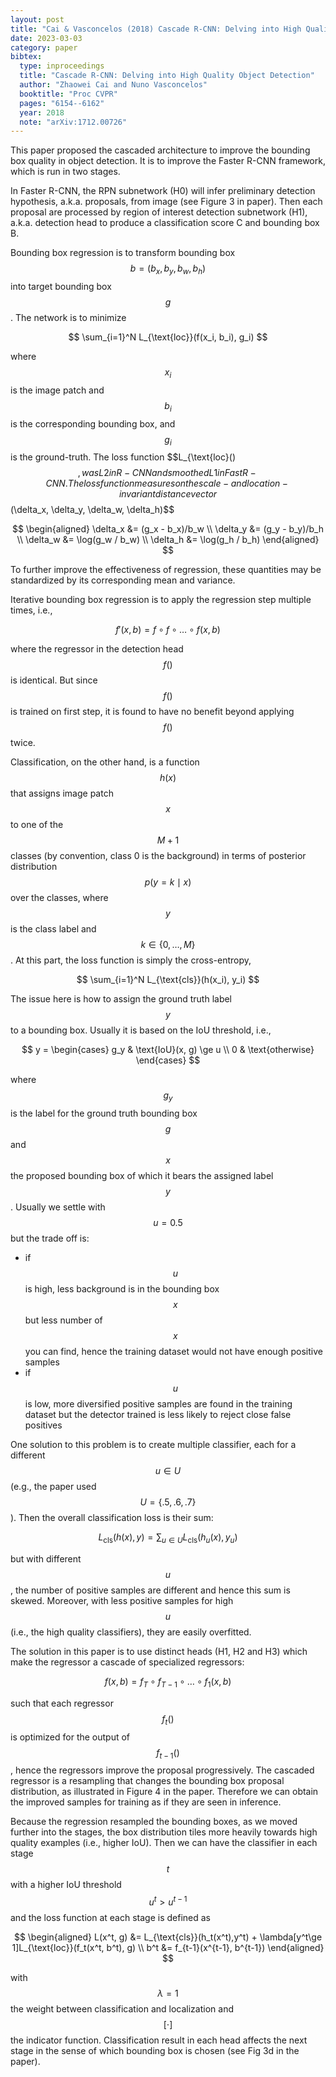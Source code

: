 ```yaml
---
layout: post
title: "Cai & Vasconcelos (2018) Cascade R-CNN: Delving into High Quality Object Detection"
date: 2023-03-03
category: paper
bibtex:
  type: inproceedings
  title: "Cascade R-CNN: Delving into High Quality Object Detection"
  author: "Zhaowei Cai and Nuno Vasconcelos"
  booktitle: "Proc CVPR"
  pages: "6154--6162"
  year: 2018
  note: "arXiv:1712.00726"
---
```


This paper proposed the cascaded architecture to improve the bounding box
quality in object detection. It is to improve the Faster R-CNN framework, which
is run in two stages.

In Faster R-CNN, the RPN subnetwork (H0) will infer preliminary detection
hypothesis, a.k.a. proposals, from image (see Figure 3 in paper). Then each
proposal are processed by region of interest detection subnetwork (H1), a.k.a.
detection head to produce a classification score C and bounding box B.

Bounding box regression is to transform bounding box $$b=(b_x, b_y, b_w, b_h)$$
into target bounding box $$g$$. The network is to minimize

$$
\sum_{i=1}^N L_{\text{loc}}(f(x_i, b_i), g_i)
$$

where $$x_i$$ is the image patch and $$b_i$$ is the corresponding bounding box,
and $$g_i$$ is the ground-truth. The loss function $$L_{\text{loc}()$$, was L2
in R-CNN and smoothed L1 in Fast R-CNN. The loss function measures on the
scale- and location-invariant distance vector $$(\delta_x, \delta_y, \delta_w, \delta_h)$$

$$
\begin{aligned}
\delta_x &= (g_x - b_x)/b_w \\
\delta_y &= (g_y - b_y)/b_h \\
\delta_w &= \log(g_w / b_w) \\
\delta_h &= \log(g_h / b_h)
\end{aligned}
$$

To further improve the effectiveness of regression, these quantities may be
standardized by its corresponding mean and variance.

Iterative bounding box regression is to apply the regression step multiple
times, i.e.,

$$
f'(x, b) = f\circ f\circ \dots \circ f(x, b)
$$

where the regressor in the detection head $$f()$$ is identical. But since
$$f()$$ is trained on first step, it is found to have no benefit beyond applying
$$f()$$ twice.

Classification, on the other hand, is a function $$h(x)$$ that assigns image
patch $$x$$ to one of the $$M+1$$ classes (by convention, class 0 is the
background) in terms of posterior distribution $$p(y=k\mid x)$$ over the
classes, where $$y$$ is the class label and $$k\in\{0,\dots,M\}$$. At this part,
the loss function is simply the cross-entropy,

$$
\sum_{i=1}^N L_{\text{cls}}(h(x_i), y_i)
$$

The issue here is how to assign the ground truth label $$y$$ to a bounding box.
Usually it is based on the IoU threshold, i.e.,

$$
y = \begin{cases}
  g_y & \text{IoU}(x, g) \ge u \\
  0   & \text{otherwise}
\end{cases}
$$

where $$g_y$$ is the label for the ground truth bounding box $$g$$ and $$x$$ the
proposed bounding box of which it bears the assigned label $$y$$. Usually we
settle with $$u=0.5$$ but the trade off is:

- if $$u$$ is high, less background is in the bounding box $$x$$ but less number
  of $$x$$ you can find, hence the training dataset would not have enough
  positive samples
- if $$u$$ is low, more diversified positive samples are found in the training
  dataset but the detector trained is less likely to reject close false
  positives

One solution to this problem is to create multiple classifier, each for a
different $$u\in U$$ (e.g., the paper used $$U=\{.5, .6, .7\}$$). Then the
overall classification loss is their sum:

$$
L_{\text{cls}}(h(x),y) = \sum_{u\in U} L_{\text{cls}}(h_u(x), y_u)
$$

but with different $$u$$, the number of positive samples are different and hence
this sum is skewed. Moreover, with less positive samples for high $$u$$ (i.e.,
the high quality classifiers), they are easily overfitted.

The solution in this paper is to use distinct heads (H1, H2 and H3) which make
the regressor a cascade of specialized regressors:

$$
f(x, b) = f_T \circ f_{T-1} \circ \dots \circ f_1(x, b)
$$

such that each regressor $$f_t()$$ is optimized for the output of $$f_{t-1}()$$,
hence the regressors improve the proposal progressively. The cascaded regressor
is a resampling that changes the bounding box proposal distribution, as
illustrated in Figure 4 in the paper. Therefore we can obtain the improved
samples for training as if they are seen in inference.

Because the regression resampled the bounding boxes, as we moved further into
the stages, the box distribution tiles more heavily towards high quality
examples (i.e., higher IoU). Then we can have the classifier in each stage $$t$$
with a higher IoU threshold $$u^t > u^{t-1}$$ and the loss function at each
stage is defined as

$$
\begin{aligned}
L(x^t, g) &= L_{\text{cls}}(h_t(x^t),y^t) + \lambda[y^t\ge 1]L_{\text{loc}}(f_t(x^t, b^t), g) \\
b^t &= f_{t-1}(x^{t-1}, b^{t-1})
\end{aligned}
$$

with $$\lambda=1$$ the weight between classification and localization and
$$[\cdot]$$ the indicator function. Classification result in each head affects
the next stage in the sense of which bounding box is chosen (see Fig 3d in the
paper).
